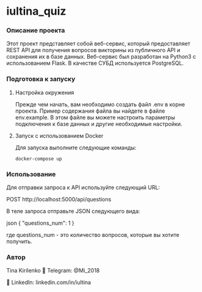 # iultina_quiz
### Описание проекта

Этот проект представляет собой веб-сервис, который предоставляет REST API для получения вопросов викторины из публичного API и сохранения их в базе данных. Веб-сервис был разработан на Python3 с использованием Flask. В качестве СУБД используется PostgreSQL.

### Подготовка к запуску

1. Настройка окружения
   
    Прежде чем начать, вам необходимо создать файл .env в корне проекта. Пример содержания файла вы найдете в файле env.example. В этом файле вы можете настроить параметры подключения к базе данных и другие необходимые настройки.

2. Запуск с использованием Docker

    Для запуска выполните следующие команды:

    `docker-compose up`
    
### Использование

Для отправки запроса к API используйте следующий URL:


POST http://localhost:5000/api/questions


В теле запроса отправьте JSON следующего вида:

json
{
    "questions_num": 1
}


где questions_num - это количество вопросов, которые вы хотите получить.

### Автор
Tina Kirilenko 📧 Telegram: @Mi_2018

🔗 LinkedIn: linkedin.com/in/iultina

